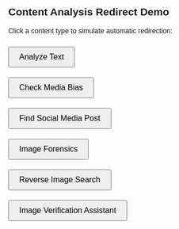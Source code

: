 <!DOCTYPE html>
<html lang="en">
<head>
  <meta charset="UTF-8">
  <title>Auto Analysis Redirect</title>
  <style>
    body { font-family: Arial, sans-serif; padding: 20px; }
    button { margin: 10px 0; padding: 10px 20px; font-size: 16px; }
  </style>
</head>
<body>

  <h2>Content Analysis Redirect Demo</h2>
  <p>Click a content type to simulate automatic redirection:</p>

  <button onclick="redirectTo('text')">Analyze Text</button><br>
  <button onclick="redirectTo('bias')">Check Media Bias</button><br>
  <button onclick="redirectTo('social')">Find Social Media Post</button><br>
  <button onclick="redirectTo('forensics')">Image Forensics</button><br>
  <button onclick="redirectTo('reverse-image')">Reverse Image Search</button><br>
  <button onclick="redirectTo('image-verify')">Image Verification Assistant</button><br>

  <script>
    function redirectTo(type) {
      const redirects = {
        text: "https://gptzero.me/",
        bias: "https://mediabiasfactcheck.com/",
        social: "https://whopostedwhat.com/",
        forensics: "https://fotoforensics.com/",
        "reverse-image": "https://tineye.com/",
        "image-verify": "https://mever.iti.gr/forensics/"
      };

      const url = redirects[type];
      if (url) {
        window.location.href = url;
      } else {
        alert("Unknown content type.");
      }
    }
  </script>

</body>
</html>
